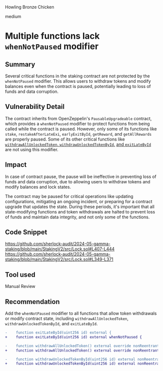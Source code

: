 Howling Bronze Chicken

medium

# Multiple functions lack `whenNotPaused` modifier

## Summary

Several critical functions in the staking contract are not protected by the `whenNotPaused` modifier. This allows users to withdraw tokens and modify balances even when the contract is paused, potentially leading to loss of funds and data corruption.

## Vulnerability Detail

The contract inherits from OpenZeppelin's `PausableUpgradeable` contract, which provides a `whenNotPaused` modifier to protect functions from being called while the contract is paused. However, only some of its functions like `stake`, `restakeAfterLateExi`, `earlyExitById`, `getReward`, and `getAllRewards` are properly paused. Some of its other critical functions like [`withdrawAllUnlockedToken`, `withdrawUnlockedTokenById`,](https://github.com/sherlock-audit/2024-05-gamma-staking/blob/main/StakingV2/src/Lock.sol#L407-L444) [and `exitLateById`](https://github.com/sherlock-audit/2024-05-gamma-staking/blob/main/StakingV2/src/Lock.sol#L349-L371) are not using this modifier.

## Impact

In case of contract pause, the pause will be ineffective in preventing loss of funds and data corruption, due to allowing users to withdraw tokens and modify balances and lock states.

The contract may be paused for critical operations like updating configurations, mitigating an ongoing incident, or preparing for a contract upgrade that updates the state. During these periods, it's important that all state-modifying functions and token withdrawals are halted to prevent loss of funds and maintain data integrity, and not only some of the functions.

## Code Snippet

https://github.com/sherlock-audit/2024-05-gamma-staking/blob/main/StakingV2/src/Lock.sol#L407-L444
https://github.com/sherlock-audit/2024-05-gamma-staking/blob/main/StakingV2/src/Lock.sol#L349-L371

## Tool used

Manual Review

## Recommendation

Add the `whenNotPaused` modifier to all functions that allow token withdrawals or modify contract state, including `withdrawAllUnlockedToken`, `withdrawUnlockedTokenById`, and `exitLateById`.


```diff
-    function exitLateById(uint256 id) external {
+    function exitLateById(uint256 id) external whenNotPaused {

-    function withdrawAllUnlockedToken() external override nonReentrant {
+    function withdrawAllUnlockedToken() external override nonReentrant whenNotPaused {

-    function withdrawUnlockedTokenById(uint256 id) external nonReentrant {
+    function withdrawUnlockedTokenById(uint256 id) external nonReentrant whenNotPaused {
```